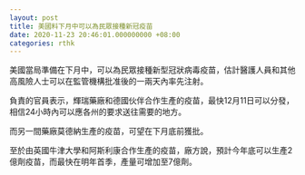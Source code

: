 ```yaml
---
layout: post
title: 美國料下月中可以為民眾接種新冠疫苗
date: 2020-11-23 20:46:01.000000000 +08:00
categories: rthk
---
```


美國當局準備在下月中，可以為民眾接種新型冠狀病毒疫苗，估計醫護人員和其他高風險人士可以在監管機構批准後的一兩天內率先注射。

負責的官員表示，輝瑞藥廠和德國伙伴合作生產的疫苗，最快12月11日可以分發，相信24小時內可以應各州的要求送往需要的地方。

而另一間藥廠莫德納生產的疫苗，可望在下月底前獲批。

至於由英國牛津大學和阿斯利康合作生產的疫苗，廠方說，預計今年底可以生產2億劑疫苗，而最快在明年首季，產量可增加至7億劑。
